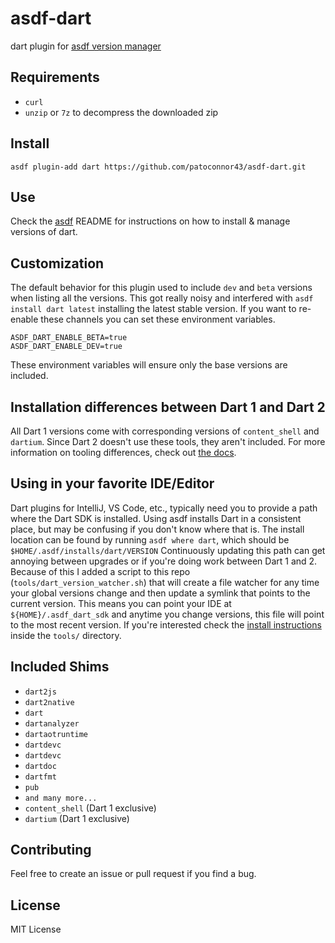 # asdf-dart
dart plugin for [asdf version manager](https://github.com/asdf-vm/asdf)


## Requirements
- `curl`
- `unzip` or `7z` to decompress the downloaded zip


## Install

```
asdf plugin-add dart https://github.com/patoconnor43/asdf-dart.git
```

## Use

Check the [asdf](https://github.com/asdf-vm/asdf) README for instructions on how to install & manage versions of dart.

## Customization
The default behavior for this plugin used to include `dev` and `beta` versions
when listing all the versions. This got really noisy and interfered with 
`asdf install dart latest` installing the latest stable version. If you want
to re-enable these channels you can set these environment variables.
```
ASDF_DART_ENABLE_BETA=true
ASDF_DART_ENABLE_DEV=true
```
These environment variables will ensure only the base versions are included.

## Installation differences between Dart 1 and Dart 2

All Dart 1 versions come with corresponding versions of `content_shell` and `dartium`. Since Dart 2 doesn't use these tools, they aren't included. For more information on tooling differences, check out [the docs](https://webdev.dartlang.org/dart-2).

## Using in your favorite IDE/Editor
Dart plugins for IntelliJ, VS Code, etc., typically need you to provide a path where the Dart SDK is installed.
Using asdf installs Dart in a consistent place, but may be confusing if you don't know where that is.
The install location can be found by running `asdf where dart`, which should be `$HOME/.asdf/installs/dart/VERSION`
Continuously updating this path can get annoying between upgrades or if you're doing work between Dart 1 and 2.
Because of this I added a script to this repo (`tools/dart_version_watcher.sh`) that will create a file watcher
for any time your global versions change and then update a symlink that points to the current version.
This means you can point your IDE at `${HOME}/.asdf_dart_sdk` and anytime you change versions, this file
will point to the most recent version. If you're interested check the [install instructions](./tools/README.md)
inside the `tools/` directory.

## Included Shims

- `dart2js`
- `dart2native`
- `dart`
- `dartanalyzer`
- `dartaotruntime`
- `dartdevc`
- `dartdevc`
- `dartdoc`
- `dartfmt`
- `pub`
- `and many more...`
- `content_shell` (Dart 1 exclusive)
- `dartium` (Dart 1 exclusive)

## Contributing

Feel free to create an issue or pull request if you find a bug.

## License
MIT License

